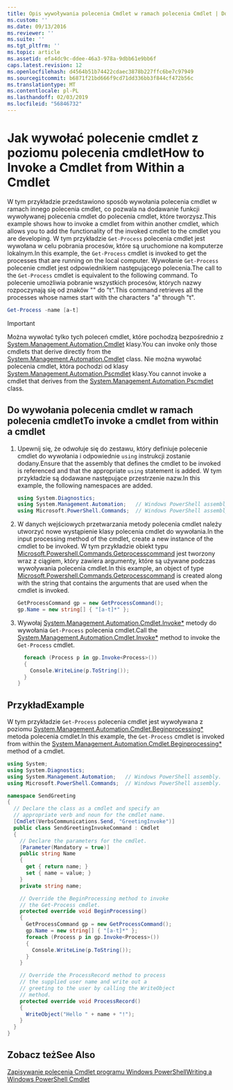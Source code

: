 ```yaml
---
title: Opis wywoływania polecenia Cmdlet w ramach polecenia Cmdlet | Dokumentacja firmy Microsoft
ms.custom: ''
ms.date: 09/13/2016
ms.reviewer: ''
ms.suite: ''
ms.tgt_pltfrm: ''
ms.topic: article
ms.assetid: efa4dc9c-ddee-46a3-978a-9dbb61e9bb6f
caps.latest.revision: 12
ms.openlocfilehash: d4564b51b74422cdaec3878b227ffc6be7c97949
ms.sourcegitcommit: b6871f21bd666f9cd71dd336bb3f844cf472b56c
ms.translationtype: MT
ms.contentlocale: pl-PL
ms.lasthandoff: 02/03/2019
ms.locfileid: "56846732"
---
```

# <a name="how-to-invoke-a-cmdlet-from-within-a-cmdlet"></a><span data-ttu-id="3d627-102">Jak wywołać polecenie cmdlet z poziomu polecenia cmdlet</span><span class="sxs-lookup"><span data-stu-id="3d627-102">How to Invoke a Cmdlet from Within a Cmdlet</span></span>

<span data-ttu-id="3d627-103">W tym przykładzie przedstawiono sposób wywołania polecenia cmdlet w ramach innego polecenia cmdlet, co pozwala na dodawanie funkcji wywoływanej polecenia cmdlet do polecenia cmdlet, które tworzysz.</span><span class="sxs-lookup"><span data-stu-id="3d627-103">This example shows how to invoke a cmdlet from within another cmdlet, which allows you to add the functionality of the invoked cmdlet to the cmdlet you are developing.</span></span> <span data-ttu-id="3d627-104">W tym przykładzie `Get-Process` polecenia cmdlet jest wywołana w celu pobrania procesów, które są uruchomione na komputerze lokalnym.</span><span class="sxs-lookup"><span data-stu-id="3d627-104">In this example, the `Get-Process` cmdlet is invoked to get the processes that are running on the local computer.</span></span> <span data-ttu-id="3d627-105">Wywołanie `Get-Process` polecenie cmdlet jest odpowiednikiem następującego polecenia.</span><span class="sxs-lookup"><span data-stu-id="3d627-105">The call to the `Get-Process` cmdlet is equivalent to the following command.</span></span> <span data-ttu-id="3d627-106">To polecenie umożliwia pobranie wszystkich procesów, których nazwy rozpoczynają się od znaków "" do "t".</span><span class="sxs-lookup"><span data-stu-id="3d627-106">This command retrieves all the processes whose names start with the characters "a" through "t".</span></span>

```powershell
Get-Process -name [a-t]
```

> [!IMPORTANT]
> <span data-ttu-id="3d627-107">Można wywołać tylko tych poleceń cmdlet, które pochodzą bezpośrednio z [System.Management.Automation.Cmdlet](/dotnet/api/System.Management.Automation.Cmdlet) klasy.</span><span class="sxs-lookup"><span data-stu-id="3d627-107">You can invoke only those cmdlets that derive directly from the [System.Management.Automation.Cmdlet](/dotnet/api/System.Management.Automation.Cmdlet) class.</span></span> <span data-ttu-id="3d627-108">Nie można wywołać polecenia cmdlet, która pochodzi od klasy [System.Management.Automation.Pscmdlet](/dotnet/api/System.Management.Automation.PSCmdlet) klasy.</span><span class="sxs-lookup"><span data-stu-id="3d627-108">You cannot invoke a cmdlet that derives from the [System.Management.Automation.Pscmdlet](/dotnet/api/System.Management.Automation.PSCmdlet) class.</span></span>

## <a name="to-invoke-a-cmdlet-from-within-a-cmdlet"></a><span data-ttu-id="3d627-109">Do wywołania polecenia cmdlet w ramach polecenia cmdlet</span><span class="sxs-lookup"><span data-stu-id="3d627-109">To invoke a cmdlet from within a cmdlet</span></span>

1. <span data-ttu-id="3d627-110">Upewnij się, że odwołuje się do zestawu, który definiuje polecenie cmdlet do wywołania i odpowiednie `using` instrukcji zostanie dodany.</span><span class="sxs-lookup"><span data-stu-id="3d627-110">Ensure that the assembly that defines the cmdlet to be invoked is referenced and that the appropriate `using` statement is added.</span></span> <span data-ttu-id="3d627-111">W tym przykładzie są dodawane następujące przestrzenie nazw.</span><span class="sxs-lookup"><span data-stu-id="3d627-111">In this example, the following namespaces are added.</span></span>

    ```csharp
    using System.Diagnostics;
    using System.Management.Automation;   // Windows PowerShell assembly.
    using Microsoft.PowerShell.Commands;  // Windows PowerShell assembly.
    ```

2. <span data-ttu-id="3d627-112">W danych wejściowych przetwarzania metody polecenia cmdlet należy utworzyć nowe wystąpienie klasy polecenia cmdlet do wywołania.</span><span class="sxs-lookup"><span data-stu-id="3d627-112">In the input processing method of the cmdlet, create a new instance of the cmdlet to be invoked.</span></span> <span data-ttu-id="3d627-113">W tym przykładzie obiekt typu [Microsoft.Powershell.Commands.Getprocesscommand](/dotnet/api/Microsoft.PowerShell.Commands.GetProcessCommand) jest tworzony wraz z ciągiem, który zawiera argumenty, które są używane podczas wywoływania polecenia cmdlet.</span><span class="sxs-lookup"><span data-stu-id="3d627-113">In this example, an object of type [Microsoft.Powershell.Commands.Getprocesscommand](/dotnet/api/Microsoft.PowerShell.Commands.GetProcessCommand) is created along with the string that contains the arguments that are used when the cmdlet is invoked.</span></span>

    ```csharp
    GetProcessCommand gp = new GetProcessCommand();
    gp.Name = new string[] { "[a-t]*" };
    ```

3. <span data-ttu-id="3d627-114">Wywołaj [System.Management.Automation.Cmdlet.Invoke\*](/dotnet/api/System.Management.Automation.Cmdlet.Invoke) metody do wywołania `Get-Process` polecenia cmdlet.</span><span class="sxs-lookup"><span data-stu-id="3d627-114">Call the [System.Management.Automation.Cmdlet.Invoke\*](/dotnet/api/System.Management.Automation.Cmdlet.Invoke) method to invoke the `Get-Process` cmdlet.</span></span>

    ```csharp
      foreach (Process p in gp.Invoke<Process>())
      {
        Console.WriteLine(p.ToString());
      }
    }
    ```

## <a name="example"></a><span data-ttu-id="3d627-115">Przykład</span><span class="sxs-lookup"><span data-stu-id="3d627-115">Example</span></span>

<span data-ttu-id="3d627-116">W tym przykładzie `Get-Process` polecenia cmdlet jest wywoływana z poziomu [System.Management.Automation.Cmdlet.Beginprocessing\*](/dotnet/api/System.Management.Automation.Cmdlet.BeginProcessing) metoda polecenia cmdlet.</span><span class="sxs-lookup"><span data-stu-id="3d627-116">In this example, the `Get-Process` cmdlet is invoked from within the [System.Management.Automation.Cmdlet.Beginprocessing\*](/dotnet/api/System.Management.Automation.Cmdlet.BeginProcessing) method of a cmdlet.</span></span>

```csharp
using System;
using System.Diagnostics;
using System.Management.Automation;   // Windows PowerShell assembly.
using Microsoft.PowerShell.Commands;  // Windows PowerShell assembly.

namespace SendGreeting
{
  // Declare the class as a cmdlet and specify an
  // appropriate verb and noun for the cmdlet name.
  [Cmdlet(VerbsCommunications.Send, "GreetingInvoke")]
  public class SendGreetingInvokeCommand : Cmdlet
  {
    // Declare the parameters for the cmdlet.
    [Parameter(Mandatory = true)]
    public string Name
    {
      get { return name; }
      set { name = value; }
    }
    private string name;

    // Override the BeginProcessing method to invoke
    // the Get-Process cmdlet.
    protected override void BeginProcessing()
    {
      GetProcessCommand gp = new GetProcessCommand();
      gp.Name = new string[] { "[a-t]*" };
      foreach (Process p in gp.Invoke<Process>())
      {
        Console.WriteLine(p.ToString());
      }
    }

    // Override the ProcessRecord method to process
    // the supplied user name and write out a
    // greeting to the user by calling the WriteObject
    // method.
    protected override void ProcessRecord()
    {
      WriteObject("Hello " + name + "!");
    }
  }
}
```

## <a name="see-also"></a><span data-ttu-id="3d627-117">Zobacz też</span><span class="sxs-lookup"><span data-stu-id="3d627-117">See Also</span></span>

[<span data-ttu-id="3d627-118">Zapisywanie polecenia Cmdlet programu Windows PowerShell</span><span class="sxs-lookup"><span data-stu-id="3d627-118">Writing a Windows PowerShell Cmdlet</span></span>](./writing-a-windows-powershell-cmdlet.md)
